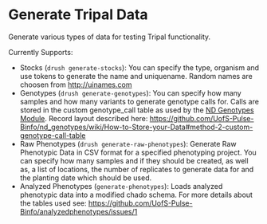 # Generate Tripal Data
Generate various types of data for testing Tripal functionality.

Currently Supports:
- Stocks (`drush generate-stocks`): You can specify the type, organism and use tokens to generate the name and uniquename. Random names are choosen from http://uinames.com
- Genotypes (`drush generate-genotypes`): You can specify how many samples and how many variants to generate genotype calls for. Calls are stored in the custom genotype_call table as used by the [ND Genotypes Module](https://github.com/UofS-Pulse-Binfo/nd_genotypes). Record layout described here: https://github.com/UofS-Pulse-Binfo/nd_genotypes/wiki/How-to-Store-your-Data#method-2-custom-genotype-call-table
- Raw Phenotypes (`drush generate-raw-phenotypes`): Generate Raw Phenotypic Data in CSV format for a specified phenotyping project. You can specify how many samples and if they should be created, as well as, a list of locations, the number of replicates to generate data for and the planting date which should be used.
- Analyzed Phenotypes (`generate-phenotypes`): Loads analyzed phenotypic data into a modified chado schema. For more details about the tables used see: https://github.com/UofS-Pulse-Binfo/analyzedphenotypes/issues/1
